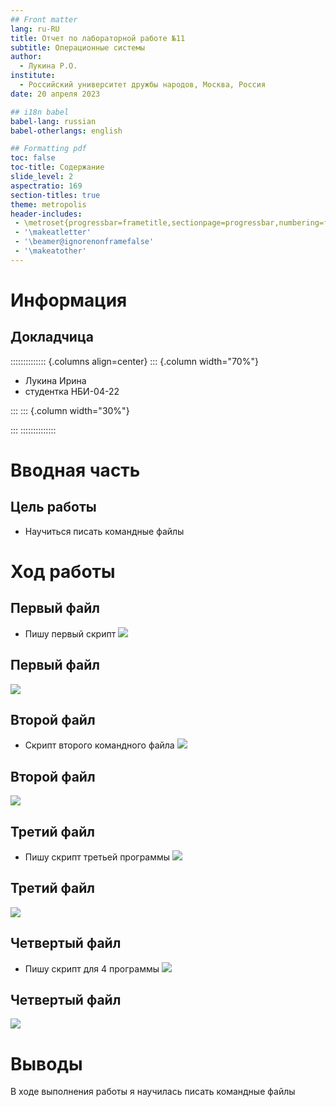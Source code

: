 ```yaml
---
## Front matter
lang: ru-RU
title: Отчет по лабораторной работе №11
subtitle: Операционные системы
author:
  - Лукина Р.О.
institute:
  - Российский университет дружбы народов, Москва, Россия
date: 20 апреля 2023

## i18n babel
babel-lang: russian
babel-otherlangs: english

## Formatting pdf
toc: false
toc-title: Содержание
slide_level: 2
aspectratio: 169
section-titles: true
theme: metropolis
header-includes:
 - \metroset{progressbar=frametitle,sectionpage=progressbar,numbering=fraction}
 - '\makeatletter'
 - '\beamer@ignorenonframefalse'
 - '\makeatother'
---
```


# Информация

## Докладчица

:::::::::::::: {.columns align=center}
::: {.column width="70%"}

  * Лукина Ирина
  * студентка НБИ-04-22

:::
::: {.column width="30%"}


:::
::::::::::::::

# Вводная часть

## Цель работы

- Научиться писать командные файлы

# Ход работы

## Первый файл

- Пишу первый скрипт
![](./image/1.jpeg)

## Первый файл

![](./image/2.jpeg)

## Второй файл
- Скрипт второго командного файла
![](./image/3.jpeg)


## Второй файл

![](./image/4.jpeg)

## Третий файл

- Пишу скрипт третьей программы
![](./image/5.jpeg)

## Третий файл

![](./image/6.jpeg)

## Четвертый файл

- Пишу скрипт для 4 программы
![](./image/7.jpeg)

## Четвертый файл

![](./image/8.jpeg)

# Выводы

В ходе выполнения работы я научилась писать командные файлы
